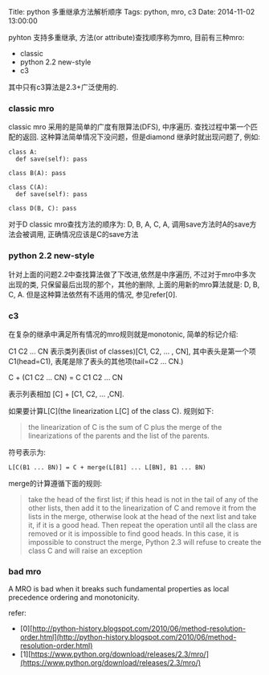 Title: python 多重继承方法解析顺序
Tags: python, mro, c3
Date: 2014-11-02 13:00:00

pyhton 支持多重继承, 方法(or attribute)查找顺序称为mro, 目前有三种mro: 

- classic
- python 2.2 new-style
- c3

其中只有c3算法是2.3+广泛使用的.

### classic mro  
classic mro 采用的是简单的广度有限算法(DFS), 中序遍历. 查找过程中第一个匹配的返回. 这种算法简单情况下没问题，但是diamond 继承时就出现问题了, 例如:

    class A:
      def save(self): pass

    class B(A): pass

    class C(A):
      def save(self): pass

    class D(B, C): pass

对于D classic mro查找方法的顺序为: D, B, A, C, A, 调用save方法时A的save方法会被调用, 正确情况应该是C的save方法

### python 2.2 new-style  
针对上面的问题2.2中查找算法做了下改进,依然是中序遍历, 不过对于mro中多次出现的类, 只保留最后出现的那个，其他的删除,  上面的用新的mro算法就是: D, B, C, A. 但是这种算法依然有不适用的情况, 参见refer[0].

### c3  
在复杂的继承中满足所有情况的mro规则就是monotonic, 简单的标记介绍: 

C1 C2 ... CN
表示类列表(list of classes)[C1, C2, ... , CN], 其中表头是第一个项C1(head=C1), 表尾是除了表头的其他项(tail=C2 ... CN.)

C + (C1 C2 ... CN) = C C1 C2 ... CN

表示列表相加 [C] + [C1, C2, ... ,CN].

如果要计算L\[C\](the linearization L[C] of the class C). 规则如下:
>the linearization of C is the sum of C plus the merge of the linearizations of the parents and the list of the parents.

符号表示为:

    L[C(B1 ... BN)] = C + merge(L[B1] ... L[BN], B1 ... BN)

merge的计算遵循下面的规则:
>take the head of the first list; if this head is not in the tail of any of the other lists, then add it to the linearization of C and remove it from the lists in the merge, otherwise look at the head of the next list and take it, if it is a good head. Then repeat the operation until all the class are removed or it is impossible to find good heads. In this case, it is impossible to construct the merge, Python 2.3 will refuse to create the class C and will raise an exception

### bad mro  
A MRO is bad when it breaks such fundamental properties as local precedence ordering and monotonicity. 

refer:

- [0][http://python-history.blogspot.com/2010/06/method-resolution-order.html](http://python-history.blogspot.com/2010/06/method-resolution-order.html)
- [1][https://www.python.org/download/releases/2.3/mro/](https://www.python.org/download/releases/2.3/mro/)

